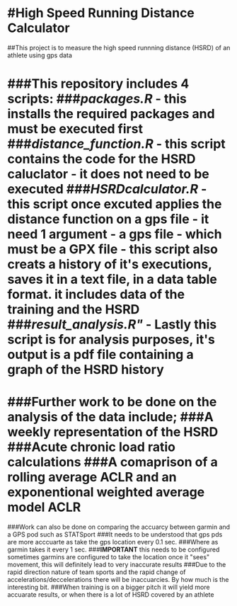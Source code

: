 #High Speed Running Distance Calculator
=======================================

##This project is to measure the high speed runnning distance (HSRD) of an athlete using gps data

###This repository includes 4 scripts:
###*packages.R* - this installs the required packages and must be executed first
###*distance_function.R* - this script contains the code for the HSRD caluclator - **it does not need to be executed**
###*HSRDcalculator.R* - this script once excuted applies the distance function on a gps file - it need **1 argument** - a gps file - which must be a **GPX file** - this script also creats a history of it's executions, saves it in a text file, in a data table format. it includes data of the training and the HSRD
###*result_analysis.R"* - Lastly this script is for analysis purposes, it's output is a pdf file containing a graph of the HSRD history
============================================================================

###Further work to be done on the analysis of the data include;
###A weekly representation of the HSRD
###Acute chronic load ratio calculations
###A comaprison of a rolling average ACLR and an exponentional weighted average model ACLR
============================================================================

###Work can also be done on comparing the accuarcy between garmin and a GPS pod such as STATSport
###It needs to be understood that gps pds are more acccuarte as take the gps location every 0.1 sec. 
###Where as garmin takes it every 1 sec. 
###**IMPORTANT** this needs to be configured sometimes garmins are configured to take the location once it "sees" movement, this will definitely lead to very  inaccurate results
###Due to the rapid direction nature of team sports and the rapid change of accelerations/deccelerations there will be inaccuarcies. By how much is the interesting bit.
###When training is on a bigger pitch it will yield more accuarate results, or when there is a lot of HSRD covered by an athlete



